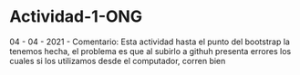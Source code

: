 # Actividad-1-ONG

04 - 04 - 2021 - Comentario: Esta actividad hasta el punto del bootstrap la tenemos hecha, el problema es que al subirlo a githuh presenta errores
los cuales si los utilizamos desde el computador, corren bien
